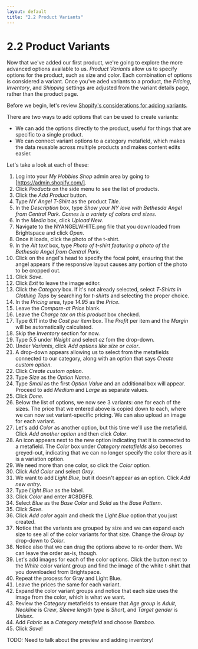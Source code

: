 ```yaml
---
layout: default
title: "2.2 Product Variants"
---
```


# 2.2 Product Variants

Now that we've added our first product, we're going to explore the more advanced options available to us. _Product Variants_ allow us to specify options for the product, such as size and color. Each combination of options is considered a variant. Once you've aded variants to a product, the _Pricing_, _Inventory_, and _Shipping_ settings are adjusted from the variant details page, rather than the product page.

Before we begin, let's review [Shopify's considerations for adding variants](https://help.shopify.com/en/manual/products/variants/add-variants#considerations-for-adding-variants).

There are two ways to add options that can be used to create variants:

- We can add the options directly to the product, useful for things that are specific to a single product.
- We can connect variant options to a category metafield, which makes the data reusable across multiple products and makes content edits easier.

Let's take a look at each of these:

1. Log into your _My Hobbies Shop_ admin area by going to [https://admin.shopify.com/].
2. Click _Products_ on the side menu to see the list of products.
3. Click the _Add Product_ button.
4. Type _NY Angel T-Shirt_ as the product _Title_.
5. In the _Description_ box, type _Show your NY love with Bethesda Angel from Central Park. Comes is a variety of colors and sizes._
6. In the _Media_ box, click _Upload New_.
7. Navigate to the NYANGELWHITE.png file that you downloaded from Brightspace and click _Open_.
8. Once it loads, click the photo of the t-shirt.
9. In the _Alt text_ box, type _Photo of t-shirt featuring a photo of the Bethesda Angel from Central Park._
10. Click on the angel's head to specify the focal point, ensuring that the angel appears if the responsive layout causes any portion of the photo to be cropped out.
11. Click _Save_.
12. Click _Exit_ to leave the image editor.
13. Click the _Category_ box. If it's not already selected, select _T-Shirts in Clothing Tops_ by searching for _t-shirts_ and selecting the proper choice.
14. In the _Pricing_ area, type _14.95_ as the _Price_.
15. Leave the _Compare-at Price_ blank.
16. Leave the _Charge tax on this product_ box checked.
17. Type _6.11_ into the _Cost per item_ box. The _Profit_ per item and the _Margin_ will be automatically calculated.
18. Skip the _Inventory_ section for now.
19. Type _5.5_ under _Weight_ and select _oz_ fom the drop-down.
20. Under _Variants_, click _Add options like size or color_.
21. A drop-down appears allowing us to select from the metafields connected to our category, along with an option that says _Create custom option_.
22. Click _Create custom option_.
23. Type _Size_ as the _Option Name_.
24. Type _Small_ as the first _Option Value_ and an additional box will appear. Proceed to add _Medium_ and _Large_ as separate values.
25. Click _Done_.
26. Below the list of options, we now see 3 variants: one for each of the sizes. The price that we entered above is copied down to each, where we can now set variant-specific pricing. We can also upload an image for each variant.
27. Let's add _Color_ as another option, but this time we'll use the metafield. Click _Add another option_ and then click _Color_.
28. An icon appears next to the new option indicating that it is connected to a metafield. The _Color_ box under _Category metafields_ also becomes greyed-out, indicating that we can no longer specify the color there as it is a variation option.
29. We need more than one color, so click the _Color_ option.
30. Click _Add Color_ and select _Gray_.
31. We want to add _Light Blue_, but it doesn't appear as an option. Click _Add new entry_.
32. Type _Light Blue_ as the label.
33. Click _Color_ and enter #C8DBFB.
34. Select _Blue_ as the _Base Color_ and _Solid_ as the _Base Pattern_.
35. Click _Save_.
36. Click _Add color_ again and check the _Light Blue_ option that you just created.
37. Notice that the variants are grouped by size and we can expand each size to see all of the color variants for that size. Change the _Group by_ drop-down to _Color_.
38. Notice also that we can drag the options above to re-order them. We can leave the order as-is, though.
39. Let's add images for each of the color options. Click the button next to the _White_ color variant group and find the image of the white t-shirt that you downloaded from Brightspace.
40. Repeat the process for Gray and Light Blue.
41. Leave the prices the same for each variant.
42. Expand the color variant groups and notice that each size uses the image from the color, which is what we want.
43. Review the _Category_ metafields to ensure that _Age group_ is _Adult_, _Neckline_ is _Crew_, _Sleeve length type_ is _Short_, and _Target gender_ is _Unisex_.
44. Add _Fabric_ as a _Category metafield_ and choose _Bamboo_.
45. Click _Save_!

TODO: Need to talk about the preview and adding inventory!